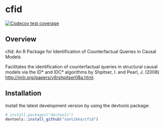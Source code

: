 # cfid

<!-- Badges -->
[![Codecov test coverage](https://codecov.io/gh/santikka/cfid/branch/main/graph/badge.svg)](https://codecov.io/gh/santikka/cfid?branch=main)
  
## Overview

cfid:  An R Package for Identification of Counterfactual Queries in Causal Models

Facilitates the identification of counterfactual queries in structural causal 
models via the ID* and IDC* algorithms by Shpitser, I. and Pearl, J. (2008) 
<http://jmlr.org/papers/v9/shpitser08a.html>.

## Installation
Install the latest development version by using the devtools package:
```R
# install.packages("devtools")
devtools::install_github("santikka/cfid")
```
